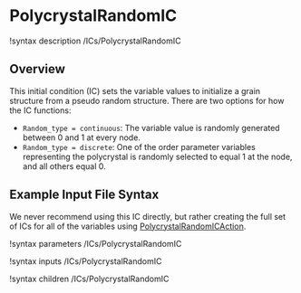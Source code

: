 # PolycrystalRandomIC

!syntax description /ICs/PolycrystalRandomIC

## Overview

This initial condition (IC) sets the variable values to initialize a grain structure from a pseudo random structure. There are two options for how the IC functions:

-  `Random_type = continuous`: The variable value is randomly generated between 0 and 1 at every node.
-  `Random_type = discrete`: One of the order parameter variables representing the polycrystal is randomly selected to equal 1 at the node, and all others equal 0.

## Example Input File Syntax

We never recommend using this IC directly, but rather creating the full set of ICs for all of the variables using [PolycrystalRandomICAction](PolycrystalRandomICAction.md).

!syntax parameters /ICs/PolycrystalRandomIC

!syntax inputs /ICs/PolycrystalRandomIC

!syntax children /ICs/PolycrystalRandomIC
